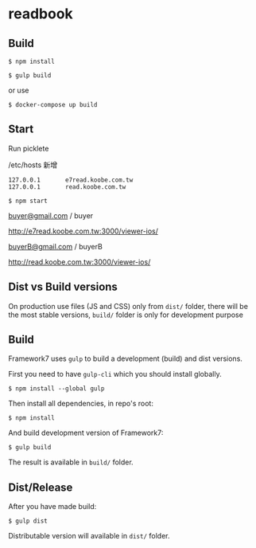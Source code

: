 readbook
==========

## Build

```
$ npm install

$ gulp build
```
or use
```
$ docker-compose up build
```

## Start
Run picklete

/etc/hosts 新增
```
127.0.0.1       e7read.koobe.com.tw
127.0.0.1       read.koobe.com.tw
```
```
$ npm start
```
buyer@gmail.com / buyer

http://e7read.koobe.com.tw:3000/viewer-ios/

buyerB@gmail.com / buyerB

http://read.koobe.com.tw:3000/viewer-ios/


## Dist vs Build versions

On production use files (JS and CSS) only from `dist/` folder, there will be the most stable versions, `build/` folder is only for development purpose

## Build

Framework7 uses `gulp` to build a development (build) and dist versions.

First you need to have `gulp-cli` which you should install globally.

```
$ npm install --global gulp
```

Then install all dependencies, in repo's root:

```
$ npm install
```

And build development version of Framework7:
```
$ gulp build
```

The result is available in `build/` folder.

## Dist/Release

After you have made build:

```
$ gulp dist
```

Distributable version will available in `dist/` folder.
